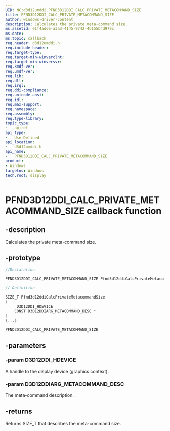 ```yaml
---
UID: NC:d3d12umddi.PFND3D12DDI_CALC_PRIVATE_METACOMMAND_SIZE
title: PFND3D12DDI_CALC_PRIVATE_METACOMMAND_SIZE
author: windows-driver-content
description: Calculates the private meta-command size.
ms.assetid: e1f4ad6e-a3a3-4145-9742-4b155b4d979c
ms.date:
ms.topic: callback
req.header: d3d12umddi.h
req.include-header:
req.target-type:
req.target-min-winverclnt:
req.target-min-winversvr:
req.kmdf-ver:
req.umdf-ver:
req.lib:
req.dll:
req.irql:
req.ddi-compliance:
req.unicode-ansi:
req.idl:
req.max-support:
req.namespace:
req.assembly:
req.type-library:
topic_type:
-	apiref
api_type:
-	UserDefined
api_location:
-	d3d12umddi.h
api_name:
-	PFND3D12DDI_CALC_PRIVATE_METACOMMAND_SIZE
product: 
- Windows
targetos: Windows
tech.root: display
---
```


# PFND3D12DDI_CALC_PRIVATE_METACOMMAND_SIZE callback function

## -description

Calculates the private meta-command size.

## -prototype

```cpp
//Declaration

PFND3D12DDI_CALC_PRIVATE_METACOMMAND_SIZE Pfnd3d12ddiCalcPrivateMetacommandSize;

// Definition

SIZE_T Pfnd3d12ddiCalcPrivateMetacommandSize
(
	 D3D12DDI_HDEVICE
	CONST D3D12DDIARG_METACOMMAND_DESC *
)
{...}

PFND3D12DDI_CALC_PRIVATE_METACOMMAND_SIZE


```

## -parameters

### -param D3D12DDI_HDEVICE

A handle to the display device (graphics context).

### -param D3D12DDIARG_METACOMMAND_DESC

The meta-command description.

## -returns

Returns SIZE_T that describes the meta-command size.

